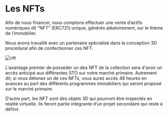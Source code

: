 # Les NFTs

Afin de nous financer, nous comptons effectuer une vente d’actifs numériques dit “NFT” (ERC721) unique, générés aléatoirement, sur le thème de l’immobilier. 

Nous avons travaillé avec un partenaire spécialisé dans la conception 3D procédural afin de confectionner ces NFT.

![nft](https://docs.neyen.eu/_media/animation.gif)

L'avantage premier de posséder un des NFT de la collection sera d'avoir un accès anticipé aux différentes STO sur notre marché primaire. Autrement dit, si vous détenez un de ces NFTs, vous aurez accès 48 heures en avances au part des différents programmes immobiliers qui seront proposé sur le marché primaire.

D’autre part, les NFT sont des objets 3D qui pourront être inspectés en réalité virtuelle. Ils feront partie intégrante d’un projet secondaire qui reste à définir.
